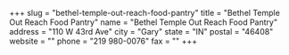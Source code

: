 +++
slug = "bethel-temple-out-reach-food-pantry"
title = "Bethel Temple Out Reach Food Pantry"
name = "Bethel Temple Out Reach Food Pantry"
address = "110 W 43rd Ave"
city = "Gary"
state = "IN"
postal = "46408"
website = ""
phone = "219 980-0076"
fax = ""
+++
